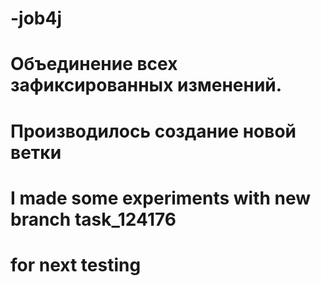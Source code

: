 # -job4j
# Объединение всех зафиксированных изменений.
# 
# Производилось создание новой ветки
# I made some experiments with new branch task_124176
# for next testing
 ###

